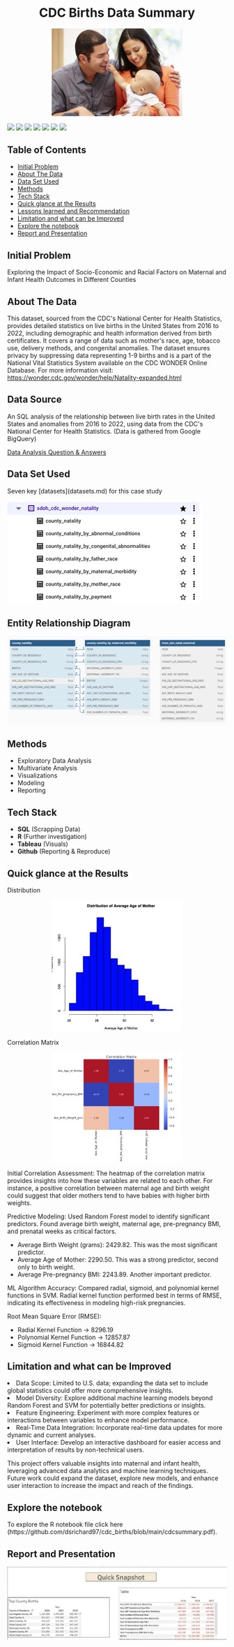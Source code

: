 <h1 align="center">CDC Births Data Summary</h1>
<p align="center">
  
<p align="center">
  <img src="birthsjpg.jpg" width="300" alt="Sublime's custom image"/>
</p>

<p  <img src="https://img.shields.io/badge/Python_Version-3.10%2B-blue" title="Python Version">
  <img src="https://img.shields.io/github/last-commit/dsrichard97/otherprojects">
  <img src="https://img.shields.io/badge/Type_of_ML-NLP-orange">
  <img src="https://img.shields.io/badge/STAT-Algorithms-red">
  <img src="https://img.shields.io/badge/SQL-Descriptive Statistics-brown">
  <img src="https://img.shields.io/badge/STAT-RMSE-blue">
  <img src="https://img.shields.io/badge/Python-Pandas-green">
  <a href="https://github.com/ellerbrock/open-source-badges/"><img src="https://badges.frapsoft.com/os/v1/open-source.svg?v=103"></a>
</p> 


<p>
  <h2>Table of Contents</h2>
  <ul>
    <li><a href="#initial-problem" target="_parent">Initial Problem</a></li>
    <li><a href="#about the data">About The Data</a></li>
    <li><a href="#data set used">Data Set Used</a></li>
    <li><a href="#methods">Methods</a></li>
    <li><a href="#tech-stack">Tech Stack</a></li>
    <li><a href="#quick-glance">Quick glance at the Results</a></li>
    <li><a href="#lesson-learned">Lessons learned and Recommendation</a></li>
    <li><a href="#limitation">Limitation and what can be Improved</a></li>
    <li><a href="#notebook">Explore the notebook</a></li>
    <li><a href="#report">Report and Presentation</a></li>
  </ul>
</p>














<P>
  <section id="initial-problem">
    <h2>Initial Problem</h2>
    <p>
Exploring the Impact of Socio-Economic and Racial Factors on Maternal and Infant Health Outcomes in Different Counties


<P>
  <section id="about the data">
    <h2>About The Data</h2>
    <p>

This dataset, sourced from the CDC's National Center for Health Statistics, provides detailed statistics on live births in the United States from 2016 to 2022, including demographic and health information derived from birth certificates. It covers a range of data such as mother's race, age, tobacco use, delivery methods, and congenital anomalies. The dataset ensures privacy by suppressing data representing 1-9 births and is a part of the National Vital Statistics System available on the CDC WONDER Online Database. For more information visit: https://wonder.cdc.gov/wonder/help/Natality-expanded.html


## Data Source

An SQL analysis of the relationship between live birth rates in the United States and anomalies from 2016 to 2022, using data from the CDC's National Center for Health Statistics. (Data is gathered from Google BigQuery)

 [Data Analysis Question & Answers](questions_and_answers.md)

<P>
  <section id="data set used">
    <h2>Data Set Used</h2>
    <p>
Seven key [datasets](datasets.md) for this case study

![alt text](picdataset.png)

## Entity Relationship Diagram

![alt text](in1.png)

<P>
  <section id="methods">
    <h2>Methods</h2>
 
- Exploratory Data Analysis
- Multivariate Analysis
- Visualizations
- Modeling
- Reporting




<P>
  <section id="tech-stack">
    <h2>Tech Stack</h2>
    
  - **SQL** (Scrapping Data)
  - **R** (Further investigation)
  - **Tableau**  (Visuals)
  - **Github** (Reporting & Reproduce)


<P>
  <section id="quick-glance">
    <h2>Quick glance at the Results</h2>
 <p>
   Distribution
   
<p align="center">
  <img src="distrib.png" width="300" alt="Sublime's custom image"/>
</p>

Correlation Matrix
<p align="center">
  <img src="corr.png" width="300" alt="Sublime's custom image"/>
</p>
Initial Correlation Assessment:
The heatmap of the correlation matrix provides insights into how these variables are related to each other. For instance, a positive correlation between maternal age and birth weight could suggest that older mothers tend to have babies with higher birth weights.

Predictive Modeling:
Used Random Forest model to identify significant predictors.
Found average birth weight, maternal age, pre-pregnancy BMI, and prenatal weeks as critical factors.
- Average Birth Weight (grams): 2429.82. This was the most significant predictor.
- Average Age of Mother: 2290.50. This was a strong predictor, second only to birth weight.
- Average Pre-pregnancy BMI: 2243.89. Another important predictor​​.

ML Algorithm Accuracy:
Compared radial, sigmoid, and polynomial kernel functions in SVM.
Radial kernel function performed best in terms of RMSE, indicating its effectiveness in modeling high-risk pregnancies.

Root Mean Square Error (RMSE):
- Radial Kernel Function -> 8296.19
- Polynomial Kernel Function -> 12857.87
- Sigmoid Kernel Function -> 16844.82​​

<P>
  <section id="limitation">
    <h2>Limitation and what can be Improved</h2
                                             
- Data Scope: Limited to U.S. data; expanding the data set to include global statistics could offer more comprehensive insights.
- Model Diversity: Explore additional machine learning models beyond Random Forest and SVM for potentially better predictions or insights.
- Feature Engineering: Experiment with more complex features or interactions between variables to enhance model performance.
- Real-Time Data Integration: Incorporate real-time data updates for more dynamic and current analyses.
- User Interface: Develop an interactive dashboard for easier access and interpretation of results by non-technical users.


This project offers valuable insights into maternal and infant health, leveraging advanced data analytics and machine learning techniques. Future work could expand the dataset, explore new models, and enhance user interaction to increase the impact and reach of the findings.
   
<P>
  <section id="notebook">
    <h2>Explore the notebook</h2
 <p>
To explore the R notebook file click here (https://github.com/dsrichard97/cdc_births/blob/main/cdcsummary.pdf).

<P>
  <section id="report">
    <h2>Report and Presentation</h2
 <p>

 ![alt text](tab.png)


